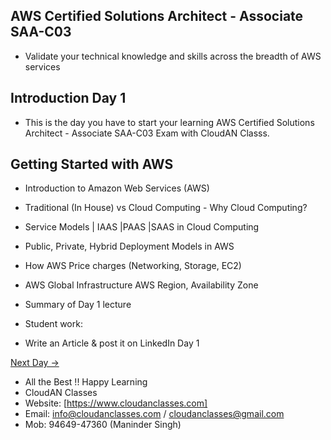 ## AWS Certified Solutions Architect - Associate SAA-C03

- Validate your technical knowledge and skills across the breadth of AWS services

## Introduction Day 1

- This is the day you have to start your learning AWS Certified Solutions Architect - Associate SAA-C03 Exam with CloudAN Classs.

## Getting Started with AWS

  - Introduction to Amazon Web Services (AWS)
  - Traditional (In House) vs Cloud Computing - Why Cloud Computing?
  - Service Models | IAAS |PAAS |SAAS in Cloud Computing
  - Public, Private, Hybrid Deployment Models in AWS
  - How AWS Price charges (Networking, Storage, EC2)
  - AWS Global Infrastructure AWS Region, Availability Zone
  - Summary of Day 1 lecture


  - Student work:
  - Write an Article & post it on LinkedIn Day 1 

[Next Day →](../Day02/README.md)


   - All the Best !! Happy Learning
   - CloudAN Classes
   - Website: [https://www.cloudanclasses.com]
   - Email: info@cloudanclasses.com / cloudanclasses@gmail.com
   - Mob: 94649-47360 (Maninder Singh)
